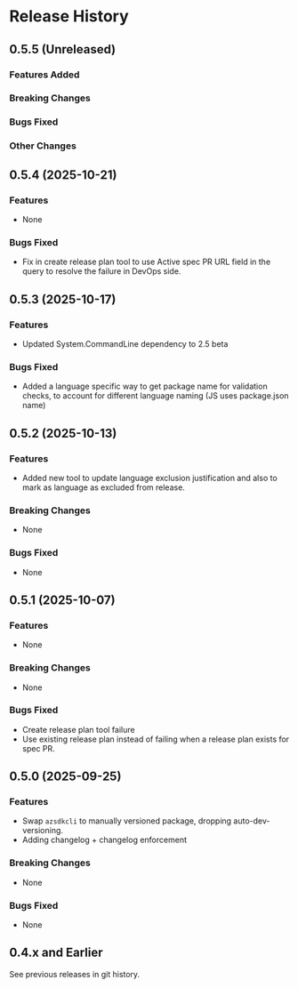 # Release History

## 0.5.5 (Unreleased)

### Features Added

### Breaking Changes

### Bugs Fixed

### Other Changes

## 0.5.4 (2025-10-21)

### Features

- None

### Bugs Fixed

- Fix in create release plan tool to use Active spec PR URL field in the query to resolve the failure in DevOps side.

## 0.5.3 (2025-10-17)

### Features

- Updated System.CommandLine dependency to 2.5 beta

### Bugs Fixed

- Added a language specific way to get package name for validation checks, to account for different language naming (JS uses package.json name)

## 0.5.2 (2025-10-13)

### Features

- Added new tool to update language exclusion justification and also to mark as language as excluded from release.

### Breaking Changes

- None

### Bugs Fixed

- None

## 0.5.1 (2025-10-07)

### Features

- None

### Breaking Changes

- None

### Bugs Fixed

- Create release plan tool failure
- Use existing release plan instead of failing when a release plan exists for spec PR.

## 0.5.0 (2025-09-25)

### Features

- Swap `azsdkcli` to manually versioned package, dropping auto-dev-versioning.
- Adding changelog + changelog enforcement

### Breaking Changes

- None

### Bugs Fixed

- None

## 0.4.x and Earlier

See previous releases in git history.
